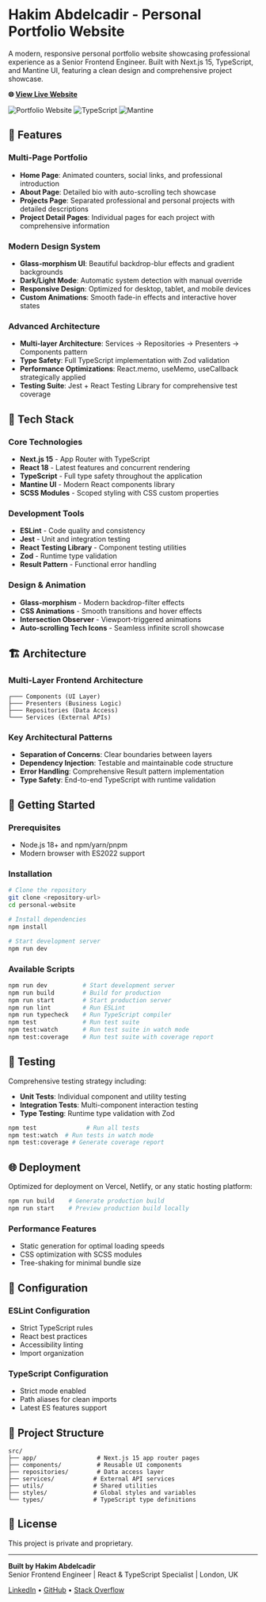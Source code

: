 # Hakim Abdelcadir - Personal Portfolio Website

A modern, responsive personal portfolio website showcasing professional experience as a Senior Frontend Engineer. Built with Next.js 15, TypeScript, and Mantine UI, featuring a clean design and comprehensive project showcase.

**🌐 [View Live Website](https://hakimabdelcadir.vercel.app/)**

![Portfolio Website](https://img.shields.io/badge/Next.js-15-black?style=for-the-badge&logo=next.js)
![TypeScript](https://img.shields.io/badge/TypeScript-5-blue?style=for-the-badge&logo=typescript)
![Mantine](https://img.shields.io/badge/Mantine-8-339af0?style=for-the-badge&logo=mantine)

## 🌟 Features

### **Multi-Page Portfolio**

- **Home Page**: Animated counters, social links, and professional introduction
- **About Page**: Detailed bio with auto-scrolling tech showcase
- **Projects Page**: Separated professional and personal projects with detailed descriptions
- **Project Detail Pages**: Individual pages for each project with comprehensive information

### **Modern Design System**

- **Glass-morphism UI**: Beautiful backdrop-blur effects and gradient backgrounds
- **Dark/Light Mode**: Automatic system detection with manual override
- **Responsive Design**: Optimized for desktop, tablet, and mobile devices
- **Custom Animations**: Smooth fade-in effects and interactive hover states

### **Advanced Architecture**

- **Multi-layer Architecture**: Services → Repositories → Presenters → Components pattern
- **Type Safety**: Full TypeScript implementation with Zod validation
- **Performance Optimizations**: React.memo, useMemo, useCallback strategically applied
- **Testing Suite**: Jest + React Testing Library for comprehensive test coverage

## 🚀 Tech Stack

### **Core Technologies**

- **Next.js 15** - App Router with TypeScript
- **React 18** - Latest features and concurrent rendering
- **TypeScript** - Full type safety throughout the application
- **Mantine UI** - Modern React components library
- **SCSS Modules** - Scoped styling with CSS custom properties

### **Development Tools**

- **ESLint** - Code quality and consistency
- **Jest** - Unit and integration testing
- **React Testing Library** - Component testing utilities
- **Zod** - Runtime type validation
- **Result Pattern** - Functional error handling

### **Design & Animation**

- **Glass-morphism** - Modern backdrop-filter effects
- **CSS Animations** - Smooth transitions and hover effects
- **Intersection Observer** - Viewport-triggered animations
- **Auto-scrolling Tech Icons** - Seamless infinite scroll showcase

## 🏗️ Architecture

### **Multi-Layer Frontend Architecture**

```
┌─── Components (UI Layer)
├─── Presenters (Business Logic)
├─── Repositories (Data Access)
└─── Services (External APIs)
```

### **Key Architectural Patterns**

- **Separation of Concerns**: Clear boundaries between layers
- **Dependency Injection**: Testable and maintainable code structure
- **Error Handling**: Comprehensive Result<T> pattern implementation
- **Type Safety**: End-to-end TypeScript with runtime validation

## 🚀 Getting Started

### **Prerequisites**

- Node.js 18+ and npm/yarn/pnpm
- Modern browser with ES2022 support

### **Installation**

```bash
# Clone the repository
git clone <repository-url>
cd personal-website

# Install dependencies
npm install

# Start development server
npm run dev
```

### **Available Scripts**

```bash
npm run dev          # Start development server
npm run build        # Build for production
npm run start        # Start production server
npm run lint         # Run ESLint
npm run typecheck    # Run TypeScript compiler
npm test             # Run test suite
npm test:watch       # Run test suite in watch mode
npm test:coverage    # Run test suite with coverage report
```

## 🧪 Testing

Comprehensive testing strategy including:

- **Unit Tests**: Individual component and utility testing
- **Integration Tests**: Multi-component interaction testing
- **Type Testing**: Runtime type validation with Zod

```bash
npm test              # Run all tests
npm test:watch  # Run tests in watch mode
npm test:coverage # Generate coverage report
```

## 🌐 Deployment

Optimized for deployment on Vercel, Netlify, or any static hosting platform:

```bash
npm run build    # Generate production build
npm run start    # Preview production build locally
```

### **Performance Features**

- Static generation for optimal loading speeds
- CSS optimization with SCSS modules
- Tree-shaking for minimal bundle size

## 🔧 Configuration

### **ESLint Configuration**

- Strict TypeScript rules
- React best practices
- Accessibility linting
- Import organization

### **TypeScript Configuration**

- Strict mode enabled
- Path aliases for clean imports
- Latest ES features support

## 📁 Project Structure

```
src/
├── app/                 # Next.js 15 app router pages
├── components/          # Reusable UI components
├── repositories/        # Data access layer
├── services/           # External API services
├── utils/              # Shared utilities
├── styles/             # Global styles and variables
└── types/              # TypeScript type definitions
```

## 📄 License

This project is private and proprietary.

---

**Built by Hakim Abdelcadir**  
Senior Frontend Engineer | React & TypeScript Specialist | London, UK

[LinkedIn](https://www.linkedin.com/in/hakim-abdelcadir-31497814a/) • [GitHub](https://github.com/poal98-hakim) • [Stack Overflow](https://stackoverflow.com/users/15471452/hakim-abdelcadir)
